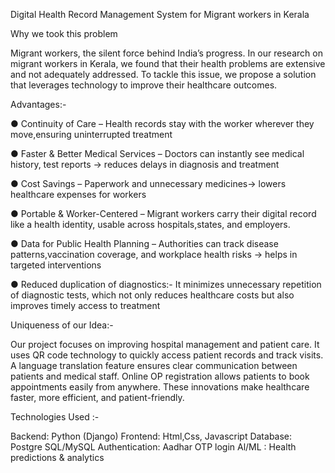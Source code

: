 
Digital Health Record Management System for Migrant workers in Kerala

Why we took this problem

Migrant workers, the silent force behind India’s progress.
In our research on migrant workers in Kerala, we found that their health problems are
extensive and not adequately addressed. To tackle this issue, we propose a solution that
leverages technology to improve their healthcare outcomes.

Advantages:-

●​ Continuity of Care – Health records stay with the worker wherever they move,ensuring
uninterrupted treatment

●​ Faster & Better Medical Services – Doctors can instantly see medical history, test
reports → reduces delays in diagnosis and treatment

●​ Cost Savings – Paperwork and unnecessary medicines→ lowers healthcare expenses
for workers

●​ Portable & Worker-Centered – Migrant workers carry their digital record like a health
identity, usable across hospitals,states, and employers.

●​ Data for Public Health Planning – Authorities can track disease patterns,vaccination
coverage, and workplace health risks → helps in targeted interventions

●​ Reduced duplication of diagnostics:- It minimizes unnecessary repetition of diagnostic
tests, which not only reduces healthcare costs but also improves timely access to
treatment

Uniqueness of our Idea:-

Our project focuses on improving hospital management and patient care. It uses QR code
technology to quickly access patient records and track visits. A language translation feature
ensures clear communication between patients and medical staff. Online OP registration allows
patients to book appointments easily from anywhere. These innovations make healthcare faster,
more efficient, and patient-friendly.

Technologies Used :-

Backend: Python (Django)
Frontend: Html,Css, Javascript
Database: Postgre SQL/MySQL
Authentication: Aadhar OTP login
Al/ML : Health predictions & analytics

